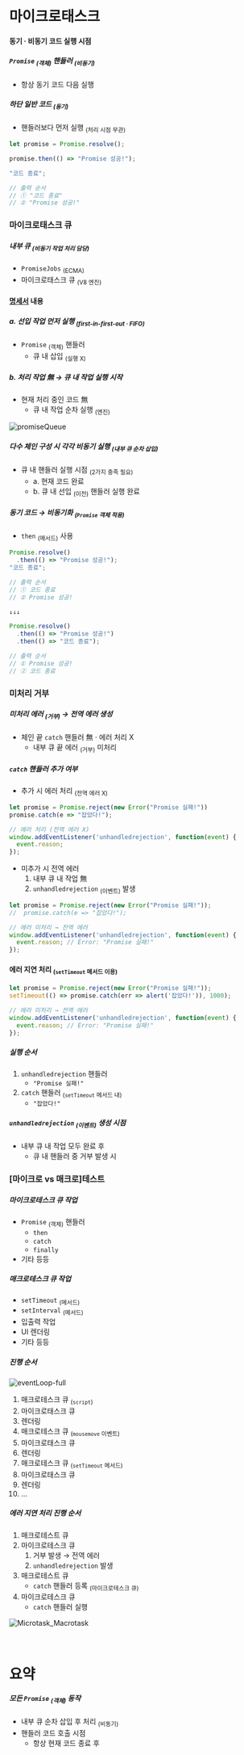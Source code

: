마이크로태스크
====

#### 동기 · 비동기 코드 실행 시점

##### `Promise` <sub>(객체)</sub> 핸들러 <sub>(비동기)</sub>
- 항상 동기 코드 다음 실행

##### 하단 일반 코드 <sub>(동기)</sub>
- 핸들러보다 먼저 실행 <sub>(처리 시점 무관)</sub>
```javascript
let promise = Promise.resolve();

promise.then(() => "Promise 성공!");

"코드 종료";

// 출력 순서
// ① "코드 종료"
// ② "Promise 성공!"
```

### 마이크로태스크 큐

##### 내부 큐 <sub>(비동기 작업 처리 담당)</sub>
- `PromiseJobs` <sub>(ECMA)</sub>
- 마이크로태스크 큐 <sub>(V8 엔진)</sub>

#### [명세서](https://tc39.github.io/ecma262/#sec-jobs-and-job-queues) 내용

##### a. 선입 작업 먼저 실행 <sub>(first-in-first-out · FIFO)</sub>
- `Promise` <sub>(객체)</sub> 핸들러
  - 큐 내 삽입 <sub>(실행 X)</sub>

##### b. 처리 작업 無 → 큐 내 작업 실행 시작
- 현재 처리 중인 코드 無
  - 큐 내 작업 순차 실행 <sub>(엔진)</sub>

![promiseQueue](../../images/01/11/07/promiseQueue.svg)

##### 다수 체인 구성 시 각각 비동기 실행 <sub>(내부 큐 순차 삽입)</sub>
- 큐 내 핸들러 실행 시점 <sub>(2가지 충족 필요)</sub>
  - a. 현재 코드 완료
  - b. 큐 내 선입 <sub>(이전)</sub> 핸들러 실행 완료

##### 동기 코드 → 비동기화 <sub>(`Promise` 객체 적용)</sub>
- `then` <sub>(메서드)</sub> 사용
```javascript
Promise.resolve()
  .then(() => "Promise 성공!");
"코드 종료";

// 출력 순서
// ① 코드 종료
// ② Promise 성공!

↓↓↓

Promise.resolve()
  .then(() => "Promise 성공!")
  .then(() => "코드 종료");

// 출력 순서
// ① Promise 성공!
// ② 코드 종료
```

### 미처리 거부

##### 미처리 에러 <sub>(거부)</sub> → 전역 에러 생성
- 체인 끝 `catch` 핸들러 無 · 에러 처리 X
  - 내부 큐 끝 에러 <sub>(거부)</sub> 미처리

##### `catch` 핸들러 추가 여부
- 추가 시 에러 처리 <sub>(전역 에러 X)</sub>
```javascript
let promise = Promise.reject(new Error("Promise 실패!"))
promise.catch(e => "잡았다!");

// 에러 처리 (전역 에러 X)
window.addEventListener('unhandledrejection', function(event) {
  event.reason;
});
```
- 미추가 시 전역 에러
  1. 내부 큐 내 작업 無
  2. `unhandledrejection` <sub>(이벤트)</sub> 발생
```javascript
let promise = Promise.reject(new Error("Promise 실패!"));
//  promise.catch(e => "잡았다!");

// 에러 미처리 → 전역 에러
window.addEventListener('unhandledrejection', function(event) {
  event.reason; // Error: "Promise 실패!"
});
```

#### 에러 지연 처리 <sub>(`setTimeout` 메서드 이용)</sub>
```javascript
let promise = Promise.reject(new Error("Promise 실패!"));
setTimeout(() => promise.catch(err => alert('잡았다!')), 1000);

// 에러 미처리 → 전역 에러
window.addEventListener('unhandledrejection', function(event) {
  event.reason; // Error: "Promise 실패!"
});
```

##### 실행 순서
1. `unhandledrejection` 핸들러
   - `"Promise 실패!"`
2. `catch` 핸들러 <sub>(`setTimeout` 메서드 내)</sub>
   - `"잡았다!"`

##### `unhandledrejection` <sub>(이벤트)</sub> 생성 시점
- 내부 큐 내 작업 모두 완료 후
  - 큐 내 핸들러 중 거부 발생 시

### \[마이크로 vs 매크로\]테스트

##### 마이크로테스크 큐 작업
- `Promise` <sub>(객체)</sub> 핸들러
  - `then`
  - `catch`
  - `finally`
- 기타 등등

##### 매크로테스크 큐 작업
- `setTimeout` <sub>(메서드)</sub>
- `setInterval` <sub>(메서드)</sub>
- 입출력 작업
- UI 렌더링
- 기타 등등

##### 진행 순서

![eventLoop-full](../../images/01/11/07/eventLoop-full.svg)

1. 매크로테스크 큐 <sub>(`script`)</sub>
2. 마이크로태스크 큐
3. 렌더링
4. 매크로테스크 큐 <sub>(`mousemove` 이벤트)</sub>
5. 마이크로태스크 큐
6. 렌더링
7. 매크로테스크 큐 <sub>(`setTimeout` 메서드)</sub>
8. 마이크로태스크 큐
9. 렌더링
10. …

##### 에러 지연 처리 진행 순서
1. 매크로테스트 큐
2. 마이크로테스크 큐
   1. 거부 발생 → 전역 에러
   2. `unhandledrejection` 발생
3. 매크로테스트 큐
   - `catch` 핸들러 등록 <sub>(마이크로테스크 큐)</sub>
4. 마이크로테스크 큐
   - `catch` 핸들러 실행

![Microtask_Macrotask](../../images/01/11/07/Microtask_Macrotask.gif)

<br />

요약
====

##### 모든 `Promise` <sub>(객체)</sub> 동작
- 내부 큐 순차 삽입 후 처리 <sub>(비동기)</sub>
- 핸들러 코드 호출 시점
   - 항상 현재 코드 종료 후


